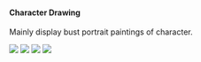 #### Character Drawing
Mainly display bust portrait paintings of character.



![](http://celiang.oss-cn-hangzhou.aliyuncs.com/measurement/2022-11/28/b4CEMphpCQP0Nz1669620063221128.jpg)
![](http://celiang.oss-cn-hangzhou.aliyuncs.com/measurement/2022-11/28/rFP9pphprx8t071669620069221128.jpg)
![](http://celiang.oss-cn-hangzhou.aliyuncs.com/measurement/2022-11/28/6WPAJphpb3C9is1669620074221128.jpg)
![](http://celiang.oss-cn-hangzhou.aliyuncs.com/measurement/2022-11/28/7qVIaphpQ9ApO11669620078221128.jpg)

